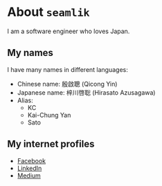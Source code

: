# About `seamlik`

I am a software engineer who loves Japan.

## My names

I have many names in different languages:

* Chinese name: 殷啟聰 (Qicong Yin)
* Japanese name: 梓川啓聡 (Hirasato Azusagawa)
* Alias:
  * KC
  * Kai-Chung Yan
  * Sato

## My internet profiles

* [Facebook](https://facebook.com/seamlik)
* [LinkedIn](https://linkedin.com/in/seamlik)
* [Medium](https://medium.com/@seamlik)

